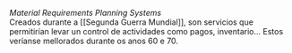 *Material Requirements Planning Systems*  
Creados durante a [[Segunda Guerra Mundial]], son servicios que permitirían levar un control de actividades como pagos, inventario... Estos veríanse mellorados durante os anos 60 e 70.